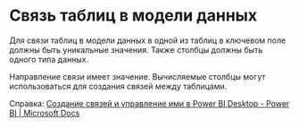 

Связь таблиц в модели данных
============================

Для связи таблиц в модели данных в одной из таблиц в ключевом поле
должны быть уникальные значения. Также столбцы должны быть одного типа
данных.

Направление связи имеет значение. Вычисляемые столбцы могут
использоваться для создания связей между таблицами.

Справка: [Создание связей и управление ими в Power BI Desktop - Power BI
| Microsoft
Docs](https://docs.microsoft.com/ru-ru/power-bi/desktop-create-and-manage-relationships)



